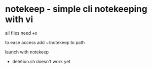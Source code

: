 # notekeep - simple cli notekeeping with vi

  all files need +x

  to ease access add ~/notekeep to path

  launch with notekeep
  
  * deletion.sh doesn't work yet
